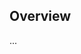 <!-- Note: Please must use one of our issue templates to file an issue! 🛑 -->
<!-- 👉 https://github.com/lib-pack/ghseek/issues/new/choose 👈 -->
<!-- **Issues that should have been filed with a template will be closed without action, and we will ask you to use a template.** -->

<!-- This blank issue template is only for issues that don't fit any of the templates. -->

## Overview

...
